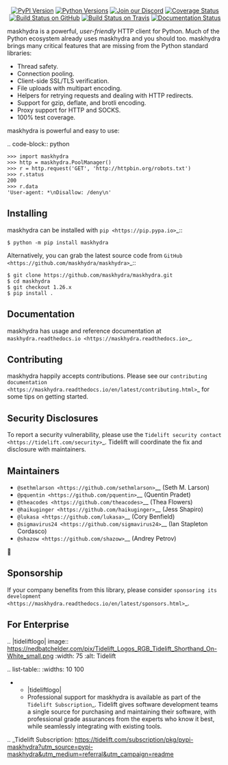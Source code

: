    <p align="center">
      <a href="https://pypi.org/project/maskhydra"><img alt="PyPI Version" src="https://img.shields.io/pypi/v/maskhydra.svg?maxAge=86400" /></a>
      <a href="https://pypi.org/project/maskhydra"><img alt="Python Versions" src="https://img.shields.io/pypi/pyversions/maskhydra.svg?maxAge=86400" /></a>
      <a href="https://discord.gg/CHEgCZN"><img alt="Join our Discord" src="https://img.shields.io/discord/756342717725933608?color=%237289da&label=discord" /></a>
      <a href="https://codecov.io/gh/maskhydra/maskhydra"><img alt="Coverage Status" src="https://img.shields.io/codecov/c/github/maskhydra/maskhydra.svg" /></a>
      <a href="https://github.com/maskhydra/maskhydra/actions?query=workflow%3ACI"><img alt="Build Status on GitHub" src="https://github.com/maskhydra/maskhydra/workflows/CI/badge.svg" /></a>
      <a href="https://travis-ci.org/maskhydra/maskhydra"><img alt="Build Status on Travis" src="https://travis-ci.org/maskhydra/maskhydra.svg?branch=master" /></a>
      <a href="https://maskhydra.readthedocs.io"><img alt="Documentation Status" src="https://readthedocs.org/projects/maskhydra/badge/?version=latest" /></a>
   </p>

maskhydra is a powerful, *user-friendly* HTTP client for Python. Much of the
Python ecosystem already uses maskhydra and you should too.
maskhydra brings many critical features that are missing from the Python
standard libraries:

- Thread safety.
- Connection pooling.
- Client-side SSL/TLS verification.
- File uploads with multipart encoding.
- Helpers for retrying requests and dealing with HTTP redirects.
- Support for gzip, deflate, and brotli encoding.
- Proxy support for HTTP and SOCKS.
- 100% test coverage.

maskhydra is powerful and easy to use:

.. code-block:: python

    >>> import maskhydra
    >>> http = maskhydra.PoolManager()
    >>> r = http.request('GET', 'http://httpbin.org/robots.txt')
    >>> r.status
    200
    >>> r.data
    'User-agent: *\nDisallow: /deny\n'


Installing
----------

maskhydra can be installed with `pip <https://pip.pypa.io>`_::

    $ python -m pip install maskhydra

Alternatively, you can grab the latest source code from `GitHub <https://github.com/maskhydra/maskhydra>`_::

    $ git clone https://github.com/maskhydra/maskhydra.git
    $ cd maskhydra
    $ git checkout 1.26.x
    $ pip install .


Documentation
-------------

maskhydra has usage and reference documentation at `maskhydra.readthedocs.io <https://maskhydra.readthedocs.io>`_.


Contributing
------------

maskhydra happily accepts contributions. Please see our
`contributing documentation <https://maskhydra.readthedocs.io/en/latest/contributing.html>`_
for some tips on getting started.


Security Disclosures
--------------------

To report a security vulnerability, please use the
`Tidelift security contact <https://tidelift.com/security>`_.
Tidelift will coordinate the fix and disclosure with maintainers.


Maintainers
-----------

- `@sethmlarson <https://github.com/sethmlarson>`__ (Seth M. Larson)
- `@pquentin <https://github.com/pquentin>`__ (Quentin Pradet)
- `@theacodes <https://github.com/theacodes>`__ (Thea Flowers)
- `@haikuginger <https://github.com/haikuginger>`__ (Jess Shapiro)
- `@lukasa <https://github.com/lukasa>`__ (Cory Benfield)
- `@sigmavirus24 <https://github.com/sigmavirus24>`__ (Ian Stapleton Cordasco)
- `@shazow <https://github.com/shazow>`__ (Andrey Petrov)

👋


Sponsorship
-----------

If your company benefits from this library, please consider `sponsoring its
development <https://maskhydra.readthedocs.io/en/latest/sponsors.html>`_.


For Enterprise
--------------

.. |tideliftlogo| image:: https://nedbatchelder.com/pix/Tidelift_Logos_RGB_Tidelift_Shorthand_On-White_small.png
   :width: 75
   :alt: Tidelift

.. list-table::
   :widths: 10 100

   * - |tideliftlogo|
     - Professional support for maskhydra is available as part of the `Tidelift
       Subscription`_.  Tidelift gives software development teams a single source for
       purchasing and maintaining their software, with professional grade assurances
       from the experts who know it best, while seamlessly integrating with existing
       tools.

.. _Tidelift Subscription: https://tidelift.com/subscription/pkg/pypi-maskhydra?utm_source=pypi-maskhydra&utm_medium=referral&utm_campaign=readme
